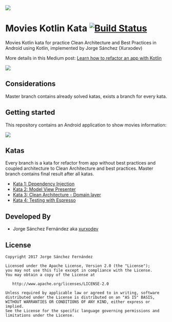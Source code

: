
![](http://xurxodev.com/content/images/2017/04/xurxodev-readme.png) 
#  Movies Kotlin Kata [![Build Status](https://travis-ci.org/xurxodev/Movies-Kotlin-Kata.svg?branch=master)](https://travis-ci.org/xurxodev/Movies-Kotlin-Kata)
Movies Kotlin kata for practice Clean Architecture and Best Practices in Android using Kotlin, implemented by Jorge Sánchez (Xurxodev)

More details in this Medium post: [Learn how to refactor an app with Kotlin](https://proandroiddev.com/learn-kotlin-refactoring-an-app-38cf0cbefe6c)

![](http://xurxodev.com/content/images/2017/06/tori-kotlin.jpg)

## Considerations

Master branch contains already solved katas, exists a branch for every kata.

## Getting started

This repository contains an Android application to show movies information:

![](/art/movies.gif)

## Katas

Every branch is a kata for refactor from app without best practices and coupled architecture to Clean Architecture and best practices. Master branch contains final result after all katas.

* [Kata 1: Dependency Injection](https://github.com/xurxodev/Movies-Kotlin-Kata/tree/kata_di_movies)
* [Kata 2: Model View Presenter](https://github.com/xurxodev/Movies-Kotlin-Kata/tree/kata_mvp_movies)
* [Kata 3: Clean Architecture - Domain layer](https://github.com/xurxodev/Movies-Kotlin-Kata/tree/kata_domain_data_movies)
* [Kata 4: Testing with Espresso](https://github.com/xurxodev/Movies-Kotlin-Kata/tree/kata_espresso_movies)

## Developed By

* Jorge Sánchez Fernández aka [xurxodev](https://twitter.com/xurxodev)

## License


    Copyright 2017 Jorge Sánchez Fernández

    Licensed under the Apache License, Version 2.0 (the "License");
    you may not use this file except in compliance with the License.
    You may obtain a copy of the License at

       http://www.apache.org/licenses/LICENSE-2.0

    Unless required by applicable law or agreed to in writing, software
    distributed under the License is distributed on an "AS IS" BASIS,
    WITHOUT WARRANTIES OR CONDITIONS OF ANY KIND, either express or implied.
    See the License for the specific language governing permissions and
    limitations under the License.
